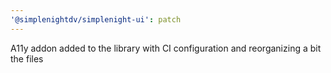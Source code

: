 ```yaml
---
'@simplenightdv/simplenight-ui': patch
---
```


A11y addon added to the library with CI configuration and reorganizing a bit the files

